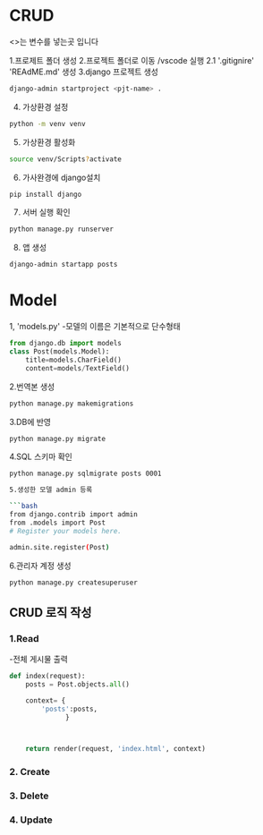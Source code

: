 # CRUD
<>는 변수를 넣는곳 입니다

1.프로제트 폴더 생성
2.프로젝트 폴더로 이동 /vscode 실행
    2.1 '.gitignire' 'REAdME.md' 생성
3.django 프로젝트 생성
```bash
django-admin startproject <pjt-name> .
```

4. 가상환경 설정
```bash
python -m venv venv
```

5. 가상환경 활성화
```bash
source venv/Scripts?activate
```
6. 가사완경에 django설치
```bash
pip install django
```

7. 서버 실행 확인
```bash 
python manage.py runserver
```

8. 앱 생성
```bash
django-admin startapp posts
```




# Model
1, 'models.py'
    -모델의 이름은 기본적으로 단수형태
```python
from django.db import models
class Post(models.Model):
    title=models.CharField()
    content=models/TextField()
```

2.번역본 생성
```bash
python manage.py makemigrations
```

3.DB에 반영 
```bash
python manage.py migrate
```

4.SQL 스키마 확인
```bash
python manage.py sqlmigrate posts 0001

5.생성한 모델 admin 등록

```bash
from django.contrib import admin
from .models import Post
# Register your models here.

admin.site.register(Post)
```
6.관리자 계정 생성

```bash
python manage.py createsuperuser
```

## CRUD 로직 작성

### 1.Read

-전체 게시물 출력
```python
def index(request):
    posts = Post.objects.all()

    context= {
        'posts':posts,
              }



    return render(request, 'index.html', context)
```
### 2. Create
### 3. Delete
### 4. Update
